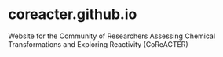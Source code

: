 # coreacter.github.io

Website for the Community of Researchers Assessing Chemical Transformations and Exploring Reactivity (CoReACTER)